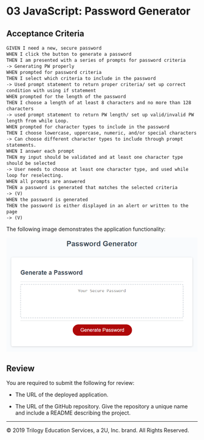 # 03 JavaScript: Password Generator



## Acceptance Criteria

```
GIVEN I need a new, secure password
WHEN I click the button to generate a password
THEN I am presented with a series of prompts for password criteria
-> Generating PW properly
WHEN prompted for password criteria
THEN I select which criteria to include in the password
-> Used prompt statement to return proper criteria/ set up correct condition with using if statement
WHEN prompted for the length of the password
THEN I choose a length of at least 8 characters and no more than 128 characters
-> used prompt statement to return PW length/ set up valid/invalid PW length from while Loop. 
WHEN prompted for character types to include in the password
THEN I choose lowercase, uppercase, numeric, and/or special characters
-> Can choose different character types to include through prompt statements.
WHEN I answer each prompt
THEN my input should be validated and at least one character type should be selected
-> User needs to choose at least one character type, and used while loop for reselecting.
WHEN all prompts are answered
THEN a password is generated that matches the selected criteria
-> (V)
WHEN the password is generated
THEN the password is either displayed in an alert or written to the page
-> (V)
```

The following image demonstrates the application functionality:

![password generator demo](./Assets/03-javascript-homework-demo.png)

## Review

You are required to submit the following for review:

* The URL of the deployed application.

* The URL of the GitHub repository. Give the repository a unique name and include a README describing the project.

- - -
© 2019 Trilogy Education Services, a 2U, Inc. brand. All Rights Reserved.
